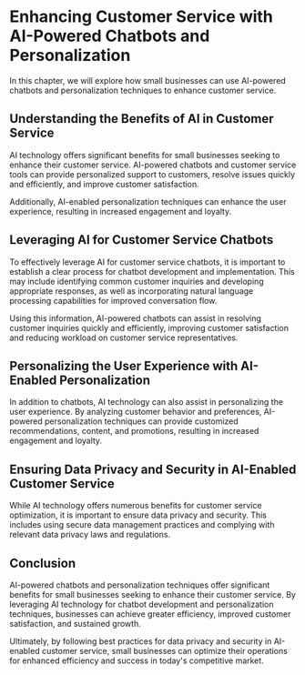 Enhancing Customer Service with AI-Powered Chatbots and Personalization
=================================================================================================================================

In this chapter, we will explore how small businesses can use AI-powered chatbots and personalization techniques to enhance customer service.

Understanding the Benefits of AI in Customer Service
----------------------------------------------------

AI technology offers significant benefits for small businesses seeking to enhance their customer service. AI-powered chatbots and customer service tools can provide personalized support to customers, resolve issues quickly and efficiently, and improve customer satisfaction.

Additionally, AI-enabled personalization techniques can enhance the user experience, resulting in increased engagement and loyalty.

Leveraging AI for Customer Service Chatbots
-------------------------------------------

To effectively leverage AI for customer service chatbots, it is important to establish a clear process for chatbot development and implementation. This may include identifying common customer inquiries and developing appropriate responses, as well as incorporating natural language processing capabilities for improved conversation flow.

Using this information, AI-powered chatbots can assist in resolving customer inquiries quickly and efficiently, improving customer satisfaction and reducing workload on customer service representatives.

Personalizing the User Experience with AI-Enabled Personalization
-----------------------------------------------------------------

In addition to chatbots, AI technology can also assist in personalizing the user experience. By analyzing customer behavior and preferences, AI-powered personalization techniques can provide customized recommendations, content, and promotions, resulting in increased engagement and loyalty.

Ensuring Data Privacy and Security in AI-Enabled Customer Service
-----------------------------------------------------------------

While AI technology offers numerous benefits for customer service optimization, it is important to ensure data privacy and security. This includes using secure data management practices and complying with relevant data privacy laws and regulations.

Conclusion
----------

AI-powered chatbots and personalization techniques offer significant benefits for small businesses seeking to enhance their customer service. By leveraging AI technology for chatbot development and personalization techniques, businesses can achieve greater efficiency, improved customer satisfaction, and sustained growth.

Ultimately, by following best practices for data privacy and security in AI-enabled customer service, small businesses can optimize their operations for enhanced efficiency and success in today's competitive market.
